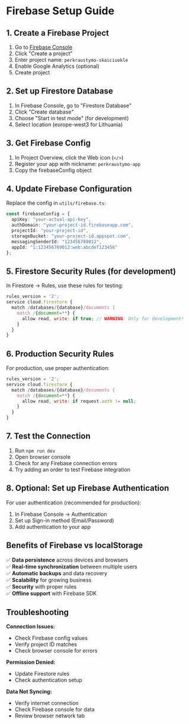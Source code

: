 # Firebase Setup Guide

## 1. Create a Firebase Project

1. Go to [Firebase Console](https://console.firebase.google.com/)
2. Click "Create a project"
3. Enter project name: `perkraustymo-skaiciuokle`
4. Enable Google Analytics (optional)
5. Create project

## 2. Set up Firestore Database

1. In Firebase Console, go to "Firestore Database"
2. Click "Create database"
3. Choose "Start in test mode" (for development)
4. Select location (europe-west3 for Lithuania)

## 3. Get Firebase Config

1. In Project Overview, click the Web icon (`</>`)
2. Register your app with nickname: `perkraustymo-app`
3. Copy the firebaseConfig object

## 4. Update Firebase Configuration

Replace the config in `utils/firebase.ts`:

```typescript
const firebaseConfig = {
  apiKey: "your-actual-api-key",
  authDomain: "your-project-id.firebaseapp.com", 
  projectId: "your-project-id",
  storageBucket: "your-project-id.appspot.com",
  messagingSenderId: "123456789012",
  appId: "1:123456789012:web:abcdef123456"
};
```

## 5. Firestore Security Rules (for development)

In Firestore → Rules, use these rules for testing:

```javascript
rules_version = '2';
service cloud.firestore {
  match /databases/{database}/documents {
    match /{document=**} {
      allow read, write: if true; // WARNING: Only for development!
    }
  }
}
```

## 6. Production Security Rules

For production, use proper authentication:

```javascript
rules_version = '2';
service cloud.firestore {
  match /databases/{database}/documents {
    match /{document=**} {
      allow read, write: if request.auth != null;
    }
  }
}
```

## 7. Test the Connection

1. Run `npm run dev`
2. Open browser console
3. Check for any Firebase connection errors
4. Try adding an order to test Firebase integration

## 8. Optional: Set up Firebase Authentication

For user authentication (recommended for production):

1. In Firebase Console → Authentication
2. Set up Sign-in method (Email/Password)
3. Add authentication to your app

## Benefits of Firebase vs localStorage

✅ **Data persistence** across devices and browsers  
✅ **Real-time synchronization** between multiple users  
✅ **Automatic backups** and data recovery  
✅ **Scalability** for growing business  
✅ **Security** with proper rules  
✅ **Offline support** with Firebase SDK  

## Troubleshooting

**Connection Issues:**
- Check Firebase config values
- Verify project ID matches
- Check browser console for errors

**Permission Denied:**
- Update Firestore rules
- Check authentication setup

**Data Not Syncing:**
- Verify internet connection
- Check Firebase console for data
- Review browser network tab 